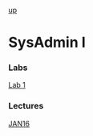 [up](../../index.md)

# SysAdmin I

### Labs

[Lab 1](./lab1.md)

### Lectures

[JAN16](./notes/JAN16.md)
